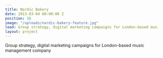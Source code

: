 ```yaml
---
title: Nordic Bakery
date: 2013-03-04 00:00:00 Z
position: 16
image: "/uploads/nordic-bakery-feature.jpg"
lead: Group strategy, digital marketing campaigns for London-based music management company
layout: project
---
```


Group strategy, digital marketing campaigns for London-based music management company